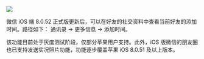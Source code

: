 ![](https://pic.superbed.cc/item/66ee2d1e2e3b94edabec3d78.jpg)

微信 iOS 端 8.0.52 正式版更新后，可以在好友的社交资料中查看当前好友的添加时间。路径如下：
通讯录 → 更多信息 → 添加时间。

该功能目前处于灰度测试阶段，仅部分苹果用户支持。此外，iOS 版微信的朋友圈也已支持发送实况照片功能，功能逐步覆盖苹果 iOS 8.0.51 及以上版本。